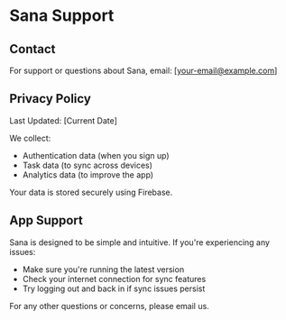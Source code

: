 # Sana Support

## Contact
For support or questions about Sana, email: [your-email@example.com]

## Privacy Policy
Last Updated: [Current Date]

We collect:
- Authentication data (when you sign up)
- Task data (to sync across devices)
- Analytics data (to improve the app)

Your data is stored securely using Firebase.

## App Support
Sana is designed to be simple and intuitive. If you're experiencing any issues:
- Make sure you're running the latest version
- Check your internet connection for sync features
- Try logging out and back in if sync issues persist

For any other questions or concerns, please email us.
